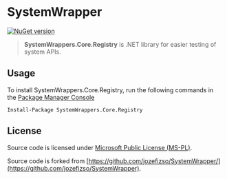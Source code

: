 # SystemWrapper

[![NuGet version](https://img.shields.io/nuget/v/SystemWrappers.Core.Registry.svg)](https://www.nuget.org/packages/SystemWrappers.Core.Registry/)

> **SystemWrappers.Core.Registry** is .NET library for easier testing of system APIs.

## Usage

To install SystemWrappers.Core.Registry, run the following commands in the [Package Manager Console](http://docs.nuget.org/docs/start-here/using-the-package-manager-console)


```
Install-Package SystemWrappers.Core.Registry
```


## License

Source code is licensed under [Microsoft Public License (MS-PL)](LICENSE.txt).

Source code is forked from [https://github.com/jozefizso/SystemWrapper/](https://github.com/jozefizso/SystemWrapper).
